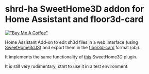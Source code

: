 # shrd-ha SweetHome3D addon for Home Assistant and floor3d-card

[!["Buy Me A Coffee"](https://www.buymeacoffee.com/assets/img/custom_images/orange_img.png)](https://buymeacoffee.com/AndyHA)

Home Assistant Add-on to edit sh3d files in a web interface (using [SweetHome3dJS](https://www.sweethome3d.com/SweetHome3DOnlineManager.jsp)) and export them in the [floor3d-card](https://github.com/adizanni/floor3d-card) format (obj).

It implements the same functionality of [this](https://github.com/adizanni/ExportToHASS) SweetHome3D plugin.

It is still very rudimentary, start to use it in a test environment.

